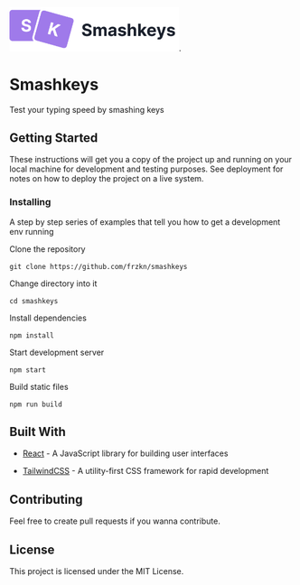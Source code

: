 <img src="src/logo.png" width="300px">.

# Smashkeys

Test your typing speed by smashing keys

## Getting Started

These instructions will get you a copy of the project up and running on your local machine for development and testing purposes. See deployment for notes on how to deploy the project on a live system.

### Installing

A step by step series of examples that tell you how to get a development env running

Clone the repository

```
git clone https://github.com/frzkn/smashkeys
```

Change directory into it

```
cd smashkeys
```

Install dependencies

```
npm install
```

Start development server

```
npm start
```

Build static files

```
npm run build
```

## Built With

- [React](https://reactjs.org/) - A JavaScript library for building user interfaces

* [TailwindCSS](https://tailwindcss.com/) -
  A utility-first CSS framework for
  rapid development

## Contributing

Feel free to create pull requests if you wanna contribute.

## License

This project is licensed under the MIT License.
